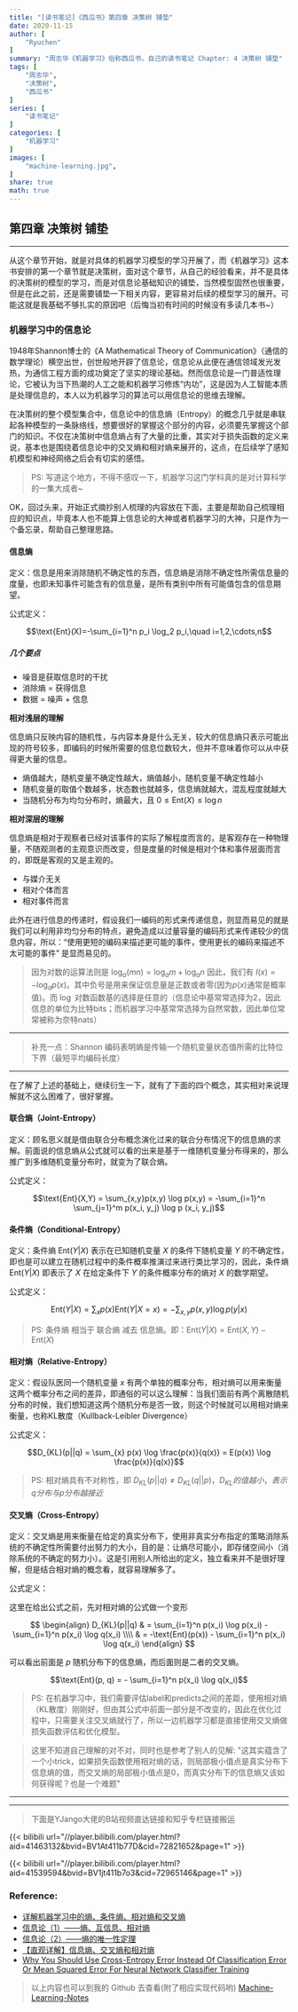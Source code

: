```yaml
---
title: "[读书笔记]《西瓜书》第四章 决策树 铺垫"
date: 2020-11-15
author: [
    "Ryuchen"
]
summary: "周志华《机器学习》俗称西瓜书，自己的读书笔记 Chapter: 4 决策树 铺垫"
tags: [
    "周志华",
    "决策树",
    "西瓜书"
]
series: [
    "读书笔记"
]
categories: [
    "机器学习"
]
images: [
    "machine-learning.jpg",
]
share: true
math: true
---
```


## 第四章 决策树 铺垫

---

从这个章节开始，就是对具体的机器学习模型的学习开展了，而《机器学习》这本书安排的第一个章节就是决策树，面对这个章节，从自己的经验看来，并不是具体的决策树的模型的学习，而是对信息论基础知识的铺垫，当然模型固然也很重要，但是在此之前，还是需要铺垫一下相关内容，更容易对后续的模型学习的展开。可能这就是我基础不够扎实的原因吧（后悔当初有时间的时候没有多读几本书~）

### 机器学习中的信息论

1948年Shannon博士的《A Mathematical Theory of Communication》（通信的数学理论）横空出世，创世般地开辟了信息论，信息论从此便在通信领域发光发热，为通信工程方面的成功奠定了坚实的理论基础。然而信息论是一门普适性理论，它被认为当下热潮的人工之能和机器学习修炼“内功”，这是因为人工智能本质是处理信息的，本人以为机器学习的算法可以用信息论的思维去理解。

在决策树的整个模型集合中，信息论中的信息熵（Entropy）的概念几乎就是串联起各种模型的一条脉络线，想要很好的掌握这个部分的内容，必须要先掌握这个部门的知识。不仅在决策树中信息熵占有了大量的比重，其实对于损失函数的定义来说，基本也是围绕着信息论中的交叉熵和相对熵来展开的，这点，在后续学了感知机模型和神经网络之后会有切实的感悟。

> PS: 写道这个地方，不得不感叹一下，机器学习这门学科真的是对计算科学的一集大成者~

OK，回过头来，开始正式摘抄别人梳理的内容放在下面，主要是帮助自己梳理相应的知识点，毕竟本人也不能算上信息论的大神或者机器学习的大神，只是作为一个备忘录，帮助自己整理思路。

#### 信息熵

定义：信息是用来消除随机不确定性的东西，信息熵是消除不确定性所需信息量的度量，也即未知事件可能含有的信息量，是所有类别中所有可能值包含的信息期望。

公式定义：

$$\text{Ent}(X)=-\sum_{i=1}^n p_i \log_2 p_i,\quad i=1,2,\cdots,n$$

##### 几个要点

- 噪音是获取信息时的干扰
- 消除熵 = 获得信息
- 数据 = 噪声 + 信息

**相对浅层的理解**

信息熵只反映内容的随机性，与内容本身是什么无关，较大的信息熵只表示可能出现的符号较多，即编码的时候所需要的信息位数较大，但并不意味着你可以从中获得更大量的信息。

- 熵值越大，随机变量不确定性越大，熵值越小，随机变量不确定性越小
- 随机变量的取值个数越多，状态数也就越多，信息熵就越大，混乱程度就越大
- 当随机分布为均匀分布时，熵最大，且 $0 \le \text{Ent}(X) \le \log n$

**相对深层的理解**

信息熵是相对于观察者已经对该事件的实际了解程度而言的，是客观存在一种物理量，不随观测者的主观意识而改变，但是度量的时候是相对个体和事件层面而言的，即既是客观的又是主观的。

- 与媒介无关
- 相对个体而言
- 相对事件而言

此外在进行信息的传递时，假设我们一编码的形式来传递信息，则显而易见的就是我们可以利用非均匀分布的特点，避免造成以过量容量的编码形式来传递较少的信息内容，所以：“使用更短的编码来描述更可能的事件，使用更长的编码来描述不太可能的事件” 是显而易见的。

> 因为对数的运算法则是 $\log_a(mn)=\log_a m + \log_a n$ 因此，我们有 $I(x)=−\log_a p(x)$。其中负号是用来保证信息量是正数或者零(因为$p(x)$通常是概率值)。而 $\log$ 对数函数基的选择是任意的（信息论中基常常选择为2，因此信息的单位为比特bits；而机器学习中基常常选择为自然常数，因此单位常常被称为奈特nats）

---

> 补充一点：Shannon 编码表明熵是传输一个随机变量状态值所需的比特位下界（最短平均编码长度）

---

在了解了上述的基础上，继续衍生一下，就有了下面的四个概念，其实相对来说理解就不这么困难了，很好掌握。

#### 联合熵（Joint-Entropy）

定义：顾名思义就是借由联合分布概念演化过来的联合分布情况下的信息熵的求解。前面说的信息熵从公式就可以看的出来是基于一维随机变量分布得来的，那么推广到多维随机变量分布时，就变为了联合熵。

公式定义：

$$\text{Ent}(X,Y) = \sum_{x,y}p(x,y) \log p(x,y) = -\sum_{i=1}^n \sum_{j=1}^m p(x_i, y_j) \log p
(x_i, y_j)$$

#### 条件熵（Conditional-Entropy）

定义：条件熵 $\text{Ent}(Y|X)$ 表示在已知随机变量 $X$ 的条件下随机变量 $Y$ 的不确定性，即也是可以建立在随机过程中的条件概率推演过来进行类比学习的，因此，条件熵 $\text{Ent}(Y|X)$ 即表示了 $X$ 在给定条件下 $Y$ 的条件概率分布的熵对 $X$ 的数学期望。

公式定义：

$$\text{Ent}(Y|X)= \sum_x p(x) \text{Ent}(Y|X=x) = -\sum_{x,y}p(x,y) \log p(y|x)$$

> PS: 条件熵 相当于 联合熵 减去 信息熵。即：$\text{Ent}(Y|X) = \text{Ent}(X,Y) - \text{Ent}(X)$

#### 相对熵（Relative-Entropy）

定义：假设队医同一个随机变量 $x$ 有两个单独的概率分布，相对熵可以用来衡量这两个概率分布之间的差异，即通俗的可以这么理解：当我们面前有两个离散随机分布的时候，我们想知道这两个随机分布是否一致，则这个时候就可以用相对熵来衡量，也称KL散度（Kullback-Leibler Divergence）

公式定义：

$$D_{KL}(p||q) = \sum_{x} p(x) \log \frac{p(x)}{q(x)} = E(p(x)) \log \frac{p(x)}{q(x)}$$

> PS: 相对熵具有不对称性，即 $D_{KL}(p||q) \neq D_{KL}(q||p)$，$D_{KL}的值越小，表示q分布与p分布越接近$

#### 交叉熵（Cross-Entropy）

定义：交叉熵是用来衡量在给定的真实分布下，使用非真实分布指定的策略消除系统的不确定性所需要付出努力的大小，目的是：让熵尽可能小，即存储空间小（消除系统的不确定的努力小）。这是引用别人所给出的定义，独立看来并不是很好理解，但是结合相对熵的概念看，就容易理解多了。

公式定义：

这里在给出公式之前，先对相对熵的公式做一个变形

$$
\begin{align}
D_{KL}(p||q) & = \sum_{i=1}^n p(x_i) \log p(x_i) - \sum_{i=1}^n p(x_i) \log q(x_i) \\\\
& = -\text{Ent}(p(x)) - \sum_{i=1}^n p(x_i) \log q(x_i)
\end{align}
$$

可以看出前面是 $p$ 随机分布下的信息熵，而后面则是二者的交叉熵。

$$\text{Ent}(p, q) = - \sum_{i=1}^n p(x_i) \log q(x_i)$$

> PS: 在机器学习中，我们需要评估label和predicts之间的差距，使用相对熵（KL散度）刚刚好，但由其公式中前面一部分是不改变的，因此在优化过程中，只需要关注交叉熵就行了，所以一边机器学习都是直接使用交叉熵做损失函数评估和优化模型。


> 这里不知道自己理解的对不对，同时也是参考了别人的见解: "这其实蕴含了一个小trick，如果损失函数使用相对熵的话，则局部极小值点是真实分布下信息熵的值，而交叉熵的局部极小值点是0，而真实分布下的信息熵又该如何获得呢？也是一个难题"

---
---

> 下面是YJango大佬的B站视频直达链接和知乎专栏链接搬运

{{< bilibili url="//player.bilibili.com/player.html?aid=41463132&bvid=BV1At411b77D&cid=72821652&page=1" >}}

{{< bilibili url="//player.bilibili.com/player.html?aid=41539594&bvid=BV1jt411b7o3&cid=72965146&page=1" >}}

### Reference:

- [详解机器学习中的熵、条件熵、相对熵和交叉熵](https://zhuanlan.zhihu.com/p/35379531)
- [信息论（1）——熵、互信息、相对熵](https://zhuanlan.zhihu.com/p/36192699)
- [信息论（2）——熵的唯一性定理](https://zhuanlan.zhihu.com/p/36311131)
- [【直观详解】信息熵、交叉熵和相对熵](https://charlesliuyx.github.io/2017/09/11/%E4%BB%80%E4%B9%88%E6%98%AF%E4%BF%A1%E6%81%AF%E7%86%B5%E3%80%81%E4%BA%A4%E5%8F%89%E7%86%B5%E5%92%8C%E7%9B%B8%E5%AF%B9%E7%86%B5/)
- [Why You Should Use Cross-Entropy Error Instead Of Classification Error Or Mean Squared Error For Neural Network Classifier Training](https://jamesmccaffrey.wordpress.com/2013/11/05/why-you-should-use-cross-entropy-error-instead-of-classification-error-or-mean-squared-error-for-neural-network-classifier-training/)

> 以上内容也可以到我的 Github 去查看(附了相应实现代码哟)  [Machine-Learning-Notes](https://github.com/Ryuchen/Machine-Learning-Notes)